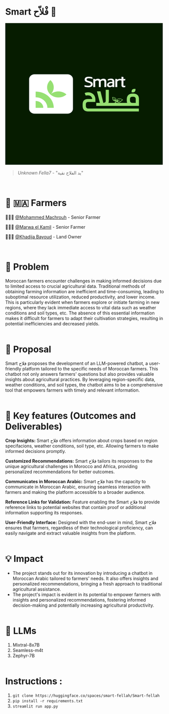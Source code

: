 # Smart فْلاّح 🌱

<img src="Smart-felah.png" alt="Logo" width="500" height="450">

> *Unknown Fella7* - "يد الفلاح نقية"
<br>

# 🌽 🇲🇦 Farmers

👨🏻‍🌾 [@Mohammed Machrouh](https://github.com/medmac01) - Senior Farmer

👩🏻‍🌾 [@Marwa el Kamil](https://github.com/maghwa) - Senior Farmer

🧑🏻‍🌾 [@Khadija Bayoud](https://github.com/Khadija-Bayoud) - Land Owner

<br>

# 👀 Problem

Moroccan farmers encounter challenges in making informed decisions due to limited access to crucial agricultural data. Traditional methods of obtaining farming information are inefficient and time-consuming, leading to suboptimal resource utilization, reduced productivity, and lower income. This is particularly evident when farmers explore or initiate farming in new regions, where they lack immediate access to vital data such as weather conditions and soil types, etc. The absence of this essential information makes it difficult for farmers to adapt their cultivation strategies, resulting in potential inefficiencies and decreased yields.
<br> <br>



# 💭 Proposal
Smart فلاح proposes the development of an LLM-powered chatbot, a user-friendly platform tailored to the specific needs of Moroccan farmers. This chatbot not only answers farmers' questions but also provides valuable insights about agricultural practices. By leveraging region-specific data, weather conditions, and soil types, the chatbot aims to be a comprehensive tool that empowers farmers with timely and relevant information.
<br> <br>

# 🔑 Key features (Outcomes and Deliverables)

**Crop Insights:** Smart فلاح offers information about crops based on region specifacions, weather conditions, soil type, etc. Allowing farmers to make informed decisions promptly.

**Customized Recommendations:** Smart فلاح tailors its responses to the unique agricultural challenges in Morocco and Africa, providing personalized recommendations for better outcomes.

**Communicates in Moroccan Arabic:** Smart فلاح has the capacity to communicate in Moroccan Arabic, ensuring seamless interaction with farmers and making the platform accessible to a broader audience.

**Reference Links for Validation:** Feature enabling the Smart فلاح to provide reference links to potential websites that contain proof or additional information supporting its responses.

**User-Friendly Interface:** Designed with the end-user in mind, Smart فلاح ensures that farmers, regardless of their technological proficiency, can easily navigate and extract valuable insights from the platform.
<br> <br>


# 💡 Impact
- The project stands out for its innovation by introducing a chatbot in Moroccan Arabic tailored to farmers' needs. It also offers insights and personalized recommendations, bringing a fresh approach to traditional agricultural assistance.
- The project's impact is evident in its potential to empower farmers with insights and personalized recommendations, fostering informed decision-making and potentially increasing agricultural productivity.
<br> <br>


# 🤖 LLMs
1. Mixtral-8x7B
2. Seamless-m4t
3. Zephyr-7B
<br> <br>


# Instructions :
1. `git clone https://huggingface.co/spaces/smart-fellah/Smart-fellah`
2. `pip install -r requirements.txt`
3. `streamlit run app.py`

